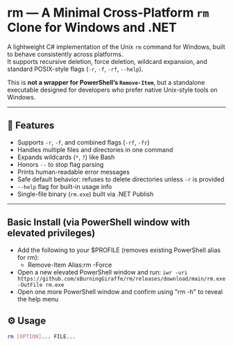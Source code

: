 # rm — A Minimal Cross-Platform `rm` Clone for Windows and .NET

A lightweight C# implementation of the Unix `rm` command for Windows, built to behave consistently across platforms.  
It supports recursive deletion, force deletion, wildcard expansion, and standard POSIX-style flags (`-r`, `-f`, `-rf`, `--help`).

This is **not a wrapper for PowerShell’s `Remove-Item`**, but a standalone executable designed for developers who prefer native Unix-style tools on Windows.

---

## 🧰 Features

- Supports `-r`, `-f`, and combined flags (`-rf`, `-fr`)
- Handles multiple files and directories in one command
- Expands wildcards (`*`, `?`) like Bash
- Honors `--` to stop flag parsing
- Prints human-readable error messages
- Safe default behavior: refuses to delete directories unless `-r` is provided
- `--help` flag for built-in usage info
- Single-file binary (`rm.exe`) built via .NET Publish

---

## Basic Install (via PowerShell window with elevated privileges)
- Add the following to your $PROFILE (removes existing PowerShell alias for rm):
    - Remove-Item Alias:rm -Force
- Open a new elevated PowerShell window and run:
```iwr -uri https://github.com/xBurningGiraffe/rm/releases/download/main/rm.exe -OutFile rm.exe```
- Open one more PowerShell window and confirm using "rm -h" to reveal the help menu

## ⚙️ Usage

```bash
rm [OPTION]... FILE...
